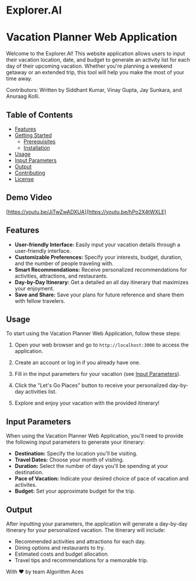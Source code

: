 # Explorer.AI
# Vacation Planner Web Application

Welcome to the Explorer.AI! This website application allows users to input their vacation location, date, and budget to generate an activity list for each day of their upcoming vacation. Whether you're planning a weekend getaway or an extended trip, this tool will help you make the most of your time away.

Contributors: Written by Siddhant Kumar, Vinay Gupta, Jay Sunkara, and Anuraag Kolli.

## Table of Contents

- [Features](#features)
- [Getting Started](#getting-started)
  - [Prerequisites](#prerequisites)
  - [Installation](#installation)
- [Usage](#usage)
- [Input Parameters](#input-parameters)
- [Output](#output)
- [Contributing](#contributing)
- [License](#license)

## Demo Video
[https://youtu.be/JjTwZwADXUA](https://youtu.be/hPo2X4tWXLE)


## Features

- **User-friendly Interface:** Easily input your vacation details through a user-friendly interface.
- **Customizable Preferences:** Specify your interests, budget, duration, and the number of people traveling with.
- **Smart Recommendations:** Receive personalized recommendations for activities, attractions, and restaurants.
- **Day-by-Day Itinerary:** Get a detailed an all day itinerary that maximizes your enjoyment.
- **Save and Share:** Save your plans for future reference and share them with fellow travelers.


## Usage

To start using the Vacation Planner Web Application, follow these steps:

1. Open your web browser and go to `http://localhost:3000` to access the application.

2. Create an account or log in if you already have one.

3. Fill in the input parameters for your vacation (see [Input Parameters](#input-parameters)).

4. Click the "Let's Go Places" button to receive your personalized day-by-day activities list.

5. Explore and enjoy your vacation with the provided itinerary!

## Input Parameters

When using the Vacation Planner Web Application, you'll need to provide the following input parameters to generate your itinerary:

- **Destination:** Specify the location you'll be visiting.
- **Travel Dates:** Choose your month of visiting.
- **Duration:** Select the number of days you'll be spending at your destination.
- **Pace of Vacation:** Indicate your desired choice of pace of vacation and activites.
- **Budget:** Set your approximate budget for the trip.

## Output

After inputting your parameters, the application will generate a day-by-day itinerary for your personalized vacation. The itinerary will include:

- Recommended activities and attractions for each day.
- Dining options and restaurants to try.
- Estimated costs and budget allocation.
- Travel tips and recommendations for a memorable trip.

With ❤ by team Algorithm Aces


